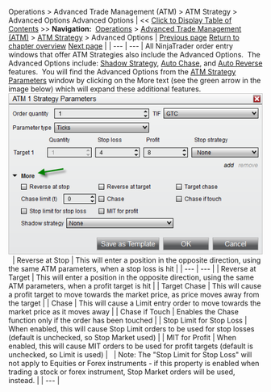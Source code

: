 ﻿
Operations \> Advanced Trade Management (ATM) \> ATM Strategy \> Advanced Options
Advanced Options
| \<\< [Click to Display Table of Contents](advanced_options.md) \>\> **Navigation:**     [Operations](operations.md) \> [Advanced Trade Management (ATM)](advanced_trade_management_atm.md) \> [ATM Strategy](atm_strategy.md) \> Advanced Options | [Previous page](tutorial_atm_strategy_example2.md) [Return to chapter overview](atm_strategy.md) [Next page](auto_chase.md) |
| --- | --- |
All NinjaTrader order entry windows that offer ATM Strategies also include the Advanced Options.  The Advanced Options include: [Shadow Strategy](shadow_strategy.md), [Auto Chase](auto_chase.md), and [Auto Reverse](auto_reverse.md) features.  You will find the Advanced Options from the [ATM Strategy Parameters](atm_strategy_parameters.md) window by clicking on the More text (see the green arrow in the image below) which will expand these additional features.
 
 ![ATM_5](atm_5.png)
 
| Reverse at Stop | This will enter a position in the opposite direction, using the same ATM parameters, when a stop loss is hit |
| --- | --- |
| Reverse at Target | This will enter a position in the opposite direction, using the same ATM parameters, when a profit target is hit |
| Target Chase | This will cause a profit target to move towards the market price, as price moves away from the target |
| Chase | This will cause a Limit entry order to move towards the market price as it moves away |
| Chase if Touch | Enables the Chase function only if the order has been touched |
| Stop Limit for Stop Loss | When enabled, this will cause Stop Limit orders to be used for stop losses (default is unchecked, so Stop Market used) |
| MIT for Profit | When enabled, this will cause MIT orders to be used for profit targets (default is unchecked, so Limit is used) |
 
| Note: The "Stop Limit for Stop Loss" will not apply to Equities or Forex instruments \- if this property is enabled when trading a stock or forex instrument, Stop Market orders will be used, instead. |
| --- |

